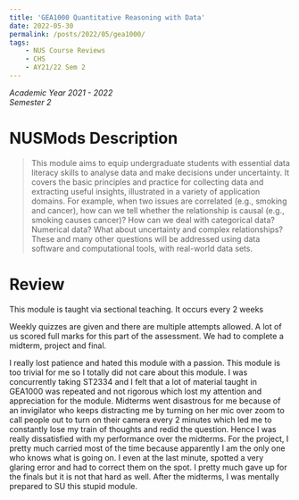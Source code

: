 ```yaml
---
title: 'GEA1000 Quantitative Reasoning with Data'
date: 2022-05-30
permalink: /posts/2022/05/gea1000/
tags:
    - NUS Course Reviews
    - CHS
    - AY21/22 Sem 2
---
```


*Academic Year 2021 - 2022*  
*Semester 2*

# NUSMods Description
> This module aims to equip undergraduate students with essential data literacy skills to analyse data and make decisions under uncertainty. It covers the basic principles and practice for collecting data and extracting useful insights, illustrated in a variety of application domains. For example, when two issues are correlated (e.g., smoking and cancer), how can we tell whether the relationship is causal (e.g., smoking causes cancer)? How can we deal with categorical data? Numerical data? What about uncertainty and complex relationships? These and many other questions will be addressed using data software and computational tools, with real-world data sets.

# Review
This module is taught via sectional teaching. It occurs every 2 weeks

Weekly quizzes are given and there are multiple attempts allowed. A lot of us scored full marks for this part of the assessment. We had to complete a midterm, project and final.

I really lost patience and hated this module with a passion. This module is too trivial for me so I totally did not care about this module. I was concurrently taking ST2334 and I felt that a lot of material taught in GEA1000 was repeated and not rigorous which lost my attention and appreciation for the module. Midterms went disastrous for me because of an invigilator who keeps distracting me by turning on her mic over zoom to call people out to turn on their camera every 2 minutes which led me to constantly lose my train of thoughts and redid the question. Hence I was really dissatisfied with my performance over the midterms. For the project, I pretty much carried most of the time because apparently I am the only one who knows what is going on. I even at the last minute, spotted a very glaring error and had to correct them on the spot. I pretty much gave up for the finals but it is not that hard as well. After the midterms, I was mentally prepared to SU this stupid module.
